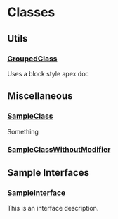 # Classes
## Utils

### [GroupedClass](/Utils/GroupedClass.md)

Uses a block style apex doc
## Miscellaneous

### [SampleClass](/Misc/SampleClass.md)

Something

### [SampleClassWithoutModifier](/Misc/SampleClassWithoutModifier.md)


## Sample Interfaces

### [SampleInterface](/Sample-Interfaces/SampleInterface.md)

This is an interface description.
